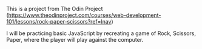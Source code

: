 This is a project from The Odin Project (https://www.theodinproject.com/courses/web-development-101/lessons/rock-paper-scissors?ref=lnav)

I will be practicing basic JavaScript by recreating a game of Rock, Scissors, Paper, where the player will play against the computer.
